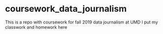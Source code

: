 # coursework_data_journalism
This is a repo with coursework for fall 2019 data journalism at UMD
I put my classwork and homework here
